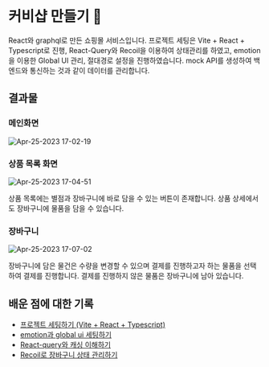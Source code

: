 # 커비샵 만들기 👛
React와 graphql로 만든 쇼핑몰 서비스입니다. 프로젝트 세팅은 Vite + React + Typescript로 진행,
React-Query와 Recoil을 이용하여 상태관리를 하였고, emotion을 이용한 Global UI 관리, 절대경로 설정을 진행하였습니다.
mock API를 생성하여 백엔드와 통신하는 것과 같이 데이터를 관리합니다. 

## 결과물
### 메인화면

![Apr-25-2023 17-02-19](https://user-images.githubusercontent.com/67894159/234213427-0a67d41d-3790-46e7-93b8-bb36040ac97f.gif)
### 상품 목록 화면
![Apr-25-2023 17-04-51](https://user-images.githubusercontent.com/67894159/234214020-0d529d8f-7fd2-4005-a347-ddf7800949d9.gif)

상품 목록에는 별점과 장바구니에 바로 담을 수 있는 버튼이 존재합니다. 상품 상세에서도 장바구니에 물품을 담을 수 있습니다.

### 장바구니
![Apr-25-2023 17-07-02](https://user-images.githubusercontent.com/67894159/234214396-5bde7570-2285-42b4-b573-999b246cf1b5.gif)

장바구니에 담은 물건은 수량을 변경할 수 있으며 결제를 진행하고자 하는 물품을 선택하여 결제를 진행합니다.
결제를 진행하지 않은 물품은 장바구니에 남아 있습니다. 

## 배운 점에 대한 기록
- <a href = "https://velog.io/@gene028/커비샵-개발일지-1-프로젝트-세팅하기-Vite-React-Typescript">프로젝트 세팅하기 (Vite + React + Typescript)</a>
- <a href = "https://velog.io/@gene028/커비샵-개발일지-2-emotion과-global-ui-세팅"> emotion과 global ui 세팅하기</a>
- <a href = "https://velog.io/@gene028/커비샵-개발일지-3-React-query와-캐싱-이해하기"> React-query와 캐싱 이해하기</a>
- <a href = "https://velog.io/@gene028/커비샵-개발일지-4-Recoil로-장바구니-상태-관리하기"> Recoil로 장바구니 상태 관리하기 </a>
